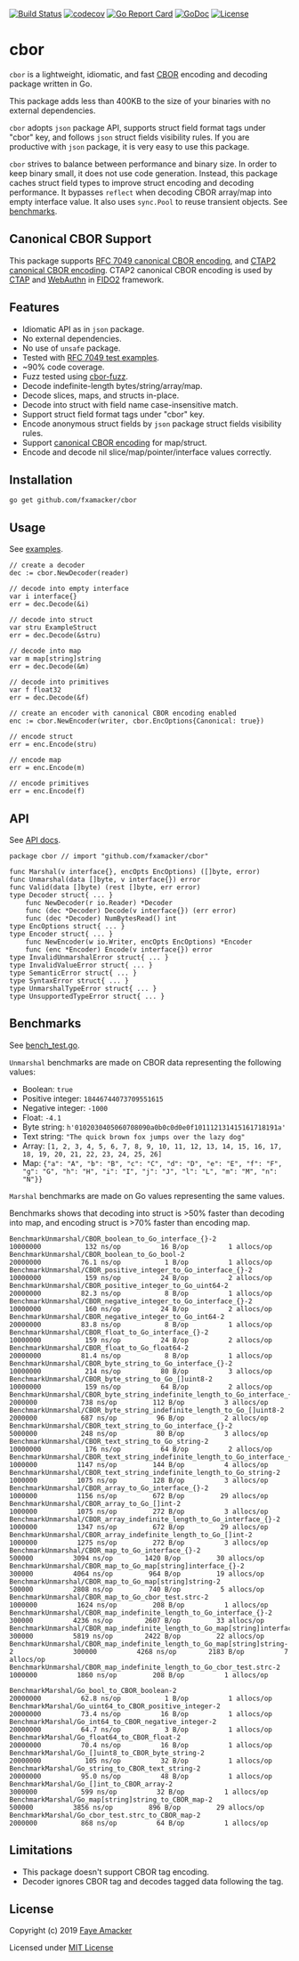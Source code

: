 [![Build Status](https://travis-ci.com/fxamacker/cbor.svg?branch=master)](https://travis-ci.com/fxamacker/cbor)
[![codecov](https://codecov.io/gh/fxamacker/cbor/branch/master/graph/badge.svg?v=4)](https://codecov.io/gh/fxamacker/cbor)
[![Go Report Card](https://goreportcard.com/badge/github.com/fxamacker/cbor)](https://goreportcard.com/report/github.com/fxamacker/cbor)
[![GoDoc](http://img.shields.io/badge/go-documentation-blue.svg?style=flat-square)](http://godoc.org/github.com/fxamacker/cbor)
[![License](http://img.shields.io/badge/license-mit-blue.svg?style=flat-square)](https://raw.githubusercontent.com/fxamacker/cbor/master/LICENSE)

# cbor  

`cbor` is a lightweight, idiomatic, and fast [CBOR](http://tools.ietf.org/html/rfc7049) encoding and decoding package written in Go.  

This package adds less than 400KB to the size of your binaries with no external dependencies.  

`cbor` adopts `json` package API, supports struct field format tags under "cbor" key, and follows `json` struct fields visibility rules.  If you are productive with `json` package, it is very easy to use this package.  

`cbor` strives to balance between performance and binary size.  In order to keep binary small, it does not use code generation.  Instead, this package caches struct field types to improve struct encoding and decoding performance.  It bypasses `reflect` when decoding CBOR array/map into empty interface value.  It also uses `sync.Pool` to reuse transient objects.  See [benchmarks](#benchmarks).

## Canonical CBOR Support

This package supports [RFC 7049 canonical CBOR encoding](https://tools.ietf.org/html/rfc7049#section-3.9), and [CTAP2 canonical CBOR encoding](https://fidoalliance.org/specs/fido-v2.0-id-20180227/fido-client-to-authenticator-protocol-v2.0-id-20180227.html#ctap2-canonical-cbor-encoding-form).  CTAP2 canonical CBOR encoding is used by [CTAP](https://fidoalliance.org/specs/fido-v2.0-id-20180227/fido-client-to-authenticator-protocol-v2.0-id-20180227.html) and [WebAuthn](https://www.w3.org/TR/webauthn/) in [FIDO2](https://fidoalliance.org/fido2/) framework.

## Features

* Idiomatic API as in `json` package.
* No external dependencies.
* No use of `unsafe` package.
* Tested with [RFC 7049 test examples](https://tools.ietf.org/html/rfc7049#appendix-A).
* ~90% code coverage.
* Fuzz tested using [cbor-fuzz](https://gitHub.com/fxamacker/cbor-fuzz).
* Decode indefinite-length bytes/string/array/map.
* Decode slices, maps, and structs in-place.
* Decode into struct with field name case-insensitive match.
* Support struct field format tags under "cbor" key.
* Encode anonymous struct fields by `json` package struct fields visibility rules.
* Support [canonical CBOR encoding](#canonical-cbor-support) for map/struct.
* Encode and decode nil slice/map/pointer/interface values correctly.

## Installation 

```
go get github.com/fxamacker/cbor
```

## Usage

See [examples](example_test.go).

```
// create a decoder
dec := cbor.NewDecoder(reader)

// decode into empty interface
var i interface{}
err = dec.Decode(&i)

// decode into struct 
var stru ExampleStruct
err = dec.Decode(&stru)

// decode into map
var m map[string]string
err = dec.Decode(&m)

// decode into primitives
var f float32
err = dec.Decode(&f)

// create an encoder with canonical CBOR encoding enabled
enc := cbor.NewEncoder(writer, cbor.EncOptions{Canonical: true})

// encode struct
err = enc.Encode(stru)

// encode map
err = enc.Encode(m)

// encode primitives
err = enc.Encode(f)
```

## API 

See [API docs](https://godoc.org/github.com/fxamacker/cbor).

```
package cbor // import "github.com/fxamacker/cbor"

func Marshal(v interface{}, encOpts EncOptions) ([]byte, error)
func Unmarshal(data []byte, v interface{}) error
func Valid(data []byte) (rest []byte, err error)
type Decoder struct{ ... }
    func NewDecoder(r io.Reader) *Decoder
    func (dec *Decoder) Decode(v interface{}) (err error)
    func (dec *Decoder) NumBytesRead() int
type EncOptions struct{ ... }
type Encoder struct{ ... }
    func NewEncoder(w io.Writer, encOpts EncOptions) *Encoder
    func (enc *Encoder) Encode(v interface{}) error
type InvalidUnmarshalError struct{ ... }
type InvalidValueError struct{ ... }
type SemanticError struct{ ... }
type SyntaxError struct{ ... }
type UnmarshalTypeError struct{ ... }
type UnsupportedTypeError struct{ ... }
```

## Benchmarks

See [bench_test.go](bench_test.go).

`Unmarshal` benchmarks are made on CBOR data representing the following values:

* Boolean: `true`
* Positive integer: `18446744073709551615`
* Negative integer: `-1000`
* Float: `-4.1`
* Byte string: `h'0102030405060708090a0b0c0d0e0f101112131415161718191a'`
* Text string: `"The quick brown fox jumps over the lazy dog"`
* Array: `[1, 2, 3, 4, 5, 6, 7, 8, 9, 10, 11, 12, 13, 14, 15, 16, 17, 18, 19, 20, 21, 22, 23, 24, 25, 26]`
* Map: `{"a": "A", "b": "B", "c": "C", "d": "D", "e": "E", "f": "F", "g": "G", "h": "H", "i": "I", "j": "J", "l": "L", "m": "M", "n": "N"}}`

`Marshal` benchmarks are made on Go values representing the same values.

Benchmarks shows that decoding into struct is >50% faster than decoding into map, and encoding struct is >70% faster than encoding map.  

```
BenchmarkUnmarshal/CBOR_boolean_to_Go_interface_{}-2         	                        10000000	       132 ns/op	      16 B/op	       1 allocs/op
BenchmarkUnmarshal/CBOR_boolean_to_Go_bool-2                 	                        20000000	      76.1 ns/op	       1 B/op	       1 allocs/op
BenchmarkUnmarshal/CBOR_positive_integer_to_Go_interface_{}-2         	                10000000	       159 ns/op	      24 B/op	       2 allocs/op
BenchmarkUnmarshal/CBOR_positive_integer_to_Go_uint64-2               	                20000000	      82.3 ns/op	       8 B/op	       1 allocs/op
BenchmarkUnmarshal/CBOR_negative_integer_to_Go_interface_{}-2         	                10000000	       160 ns/op	      24 B/op	       2 allocs/op
BenchmarkUnmarshal/CBOR_negative_integer_to_Go_int64-2                	                20000000	      83.8 ns/op	       8 B/op	       1 allocs/op
BenchmarkUnmarshal/CBOR_float_to_Go_interface_{}-2                    	                10000000	       159 ns/op	      24 B/op	       2 allocs/op
BenchmarkUnmarshal/CBOR_float_to_Go_float64-2                         	                20000000	      81.4 ns/op	       8 B/op	       1 allocs/op
BenchmarkUnmarshal/CBOR_byte_string_to_Go_interface_{}-2              	                10000000	       214 ns/op	      80 B/op	       3 allocs/op
BenchmarkUnmarshal/CBOR_byte_string_to_Go_[]uint8-2                   	                10000000	       159 ns/op	      64 B/op	       2 allocs/op
BenchmarkUnmarshal/CBOR_byte_string_indefinite_length_to_Go_interface_{}-2         	 2000000	       738 ns/op	     112 B/op	       3 allocs/op
BenchmarkUnmarshal/CBOR_byte_string_indefinite_length_to_Go_[]uint8-2              	 2000000	       687 ns/op	      96 B/op	       2 allocs/op
BenchmarkUnmarshal/CBOR_text_string_to_Go_interface_{}-2                           	 5000000	       248 ns/op	      80 B/op	       3 allocs/op
BenchmarkUnmarshal/CBOR_text_string_to_Go_string-2                                 	10000000	       176 ns/op	      64 B/op	       2 allocs/op
BenchmarkUnmarshal/CBOR_text_string_indefinite_length_to_Go_interface_{}-2         	 1000000	      1147 ns/op	     144 B/op	       4 allocs/op
BenchmarkUnmarshal/CBOR_text_string_indefinite_length_to_Go_string-2               	 1000000	      1075 ns/op	     128 B/op	       3 allocs/op
BenchmarkUnmarshal/CBOR_array_to_Go_interface_{}-2                                 	 1000000	      1156 ns/op	     672 B/op	      29 allocs/op
BenchmarkUnmarshal/CBOR_array_to_Go_[]int-2                                        	 1000000	      1075 ns/op	     272 B/op	       3 allocs/op
BenchmarkUnmarshal/CBOR_array_indefinite_length_to_Go_interface_{}-2               	 1000000	      1347 ns/op	     672 B/op	      29 allocs/op
BenchmarkUnmarshal/CBOR_array_indefinite_length_to_Go_[]int-2                      	 1000000	      1275 ns/op	     272 B/op	       3 allocs/op
BenchmarkUnmarshal/CBOR_map_to_Go_interface_{}-2                                   	  500000	      3094 ns/op	    1420 B/op	      30 allocs/op
BenchmarkUnmarshal/CBOR_map_to_Go_map[string]interface_{}-2                        	  300000	      4064 ns/op	     964 B/op	      19 allocs/op
BenchmarkUnmarshal/CBOR_map_to_Go_map[string]string-2                              	  500000	      2808 ns/op	     740 B/op	       5 allocs/op
BenchmarkUnmarshal/CBOR_map_to_Go_cbor_test.strc-2                                 	 1000000	      1624 ns/op	     208 B/op	       1 allocs/op
BenchmarkUnmarshal/CBOR_map_indefinite_length_to_Go_interface_{}-2                 	  300000	      4236 ns/op	    2607 B/op	      33 allocs/op
BenchmarkUnmarshal/CBOR_map_indefinite_length_to_Go_map[string]interface_{}-2      	  300000	      5819 ns/op	    2422 B/op	      22 allocs/op
BenchmarkUnmarshal/CBOR_map_indefinite_length_to_Go_map[string]string-2            	  300000	      4268 ns/op	    2183 B/op	       7 allocs/op
BenchmarkUnmarshal/CBOR_map_indefinite_length_to_Go_cbor_test.strc-2               	 1000000	      1860 ns/op	     208 B/op	       1 allocs/op
```

```
BenchmarkMarshal/Go_bool_to_CBOR_boolean-2                                         	20000000	      62.8 ns/op	       1 B/op	       1 allocs/op
BenchmarkMarshal/Go_uint64_to_CBOR_positive_integer-2                              	20000000	      73.4 ns/op	      16 B/op	       1 allocs/op
BenchmarkMarshal/Go_int64_to_CBOR_negative_integer-2                               	20000000	      64.7 ns/op	       3 B/op	       1 allocs/op
BenchmarkMarshal/Go_float64_to_CBOR_float-2                                        	20000000	      70.4 ns/op	      16 B/op	       1 allocs/op
BenchmarkMarshal/Go_[]uint8_to_CBOR_byte_string-2                                  	20000000	       105 ns/op	      32 B/op	       1 allocs/op
BenchmarkMarshal/Go_string_to_CBOR_text_string-2                                   	20000000	      95.0 ns/op	      48 B/op	       1 allocs/op
BenchmarkMarshal/Go_[]int_to_CBOR_array-2                                          	 3000000	       599 ns/op	      32 B/op	       1 allocs/op
BenchmarkMarshal/Go_map[string]string_to_CBOR_map-2                                	  500000	      3856 ns/op	     896 B/op	      29 allocs/op
BenchmarkMarshal/Go_cbor_test.strc_to_CBOR_map-2                                   	 2000000	       868 ns/op	      64 B/op	       1 allocs/op
```

## Limitations

* This package doesn't support CBOR tag encoding.
* Decoder ignores CBOR tag and decodes tagged data following the tag.

## License 

Copyright (c) 2019 [Faye Amacker](https://github.com/fxamacker)

Licensed under [MIT License](LICENSE)
